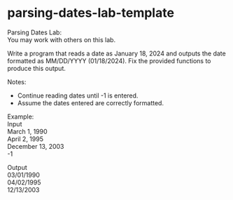 # parsing-dates-lab-template
Parsing Dates Lab:  
You may work with others on this lab.  

Write a program that reads a date as January 18, 2024 and outputs the date formatted as MM/DD/YYYY (01/18/2024). Fix the provided functions to produce this output.

Notes:
- Continue reading dates until -1 is entered.
- Assume the dates entered are correctly formatted.

Example:  
Input  
March 1, 1990  
April 2, 1995  
December 13, 2003  
-1

Output  
03/01/1990  
04/02/1995  
12/13/2003
